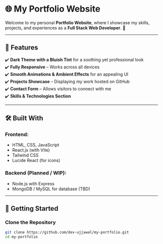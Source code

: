 # 🌐 My Portfolio Website

Welcome to my personal **Portfolio Website**, where I showcase my skills, projects, and experiences as a **Full Stack Web Developer**. 🚀  


---

## 📌 Features  
✔️ **Dark Theme with a Bluish Tint** for a soothing yet professional look  
✔️ **Fully Responsive** – Works across all devices  
✔️ **Smooth Animations & Ambient Effects** for an appealing UI  
✔️ **Projects Showcase** – Displaying my work hosted on GitHub  
✔️ **Contact Form** – Allows visitors to connect with me  
✔️ **Skills & Technologies Section**  

---

## 🛠️ Built With  

### **Frontend:**  
- HTML, CSS, JavaScript  
- React.js (with Vite)  
- Tailwind CSS  
- Lucide React (for icons)  

### **Backend (Planned / WIP):**  
- Node.js with Express  
- MongoDB / MySQL for database (TBD)  

---

## 🚀 Getting Started  

### **Clone the Repository**
```sh
git clone https://github.com/dev-ujjawal/my-portfolio.git
cd my-portfolio

